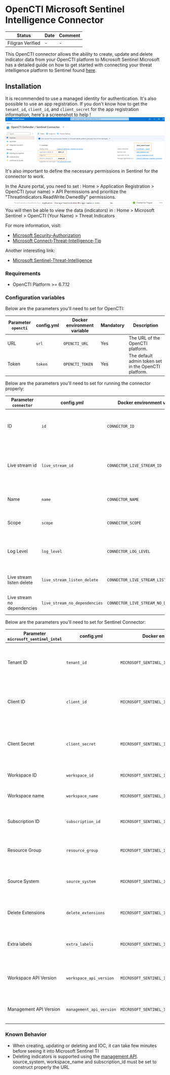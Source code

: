 # OpenCTI Microsoft Sentinel Intelligence Connector

| Status            | Date | Comment |
|-------------------|------|---------|
| Filigran Verified | -    | -       |

This OpenCTI connector allows the ability to create, update and delete indicator data from your OpenCTI platform to
Microsoft Sentinel
Microsoft has a detailed guide on how to get started with connecting your threat intelligence platform to Sentinel
found [here](https://learn.microsoft.com/en-us/azure/sentinel/connect-threat-intelligence-upload-api).

## Installation

It is recommended to use a managed identity for authentication. It's also possible to use an app registration.
If you don't know how to get the `tenant_id`, `client_id`, and `client_secret` for the app registration information,
here's a screenshot to
help !
![Sentinel_variables](./doc/sentinel_info_variables.png)

It's also important to define the necessary permissions in Sentinel for the connector to work.

In the Azure portal, you need to set :
Home > Application Registration > OpenCTI (your name) > API Permissions
and prioritize the "ThreatIndicators.ReadWrite.OwnedBy" permissions.
![Sentinel_permission](./doc/permission_mandatory.png)
You will then be able to view the data (indicators) in :
Home > Microsoft Sentinel > OpenCTI (Your Name) > Threat Indicators

For more information, visit:

- [Microsoft Security-Authorization](https://learn.microsoft.com/en-us/graph/security-authorization)
- [Microsoft Connect-Threat-Intelligence-Tip](https://learn.microsoft.com/en-us/azure/sentinel/connect-threat-intelligence-tip)

Another interesting link:

- [Microsoft Sentinel-Threat-Intelligence](https://learn.microsoft.com/en-us/azure/architecture/example-scenario/data/sentinel-threat-intelligence#import-threat-indicators-with-the-platforms-data-connector)

### Requirements

- OpenCTI Platform >= 6.7.12

### Configuration variables

Below are the parameters you'll need to set for OpenCTI:

| Parameter `opencti` | config.yml | Docker environment variable | Mandatory | Description                                          |
|---------------------|------------|-----------------------------|-----------|------------------------------------------------------|
| URL                 | `url`      | `OPENCTI_URL`               | Yes       | The URL of the OpenCTI platform.                     |
| Token               | `token`    | `OPENCTI_TOKEN`             | Yes       | The default admin token set in the OpenCTI platform. |

Below are the parameters you'll need to set for running the connector properly:

| Parameter `connector`       | config.yml                    | Docker environment variable             | Default                           | Mandatory | Description                                                                            |
|-----------------------------|-------------------------------|-----------------------------------------|-----------------------------------|-----------|----------------------------------------------------------------------------------------|
| ID                          | `id`                          | `CONNECTOR_ID`                          | /                                 | Yes       | A unique `UUIDv4` identifier for this connector instance.                              |
| Live stream id              | `live_stream_id`              | `CONNECTOR_LIVE_STREAM_ID`              | /                                 | Yes       | The Live Stream ID of the stream created in the OpenCTI interface. A unique `UUIDv4`.  |
| Name                        | `name`                        | `CONNECTOR_NAME`                        | `Microsoft Sentinel Intel Master` | No        | Full name of the connector : `Microsoft Sentinel`.                                     |
| Scope                       | `scope`                       | `CONNECTOR_SCOPE`                       | `sentinel`                        | No        | Must be `sentinel`, not used in this connector.                                        |
| Log Level                   | `log_level`                   | `CONNECTOR_LOG_LEVEL`                   | `error`                           | No        | Determines the verbosity of the logs. Options are `debug`, `info`, `warn`, or `error`. |
| Live stream listen delete   | `live_stream_listen_delete`   | `CONNECTOR_LIVE_STREAM_LISTEN_DELETE`   | `true`                            | No        | The Live Stream listen delete must be `true`.                                          |
| Live stream no dependencies | `live_stream_no_dependencies` | `CONNECTOR_LIVE_STREAM_NO_DEPENDENCIES` | `true`                            | No        | The Live Stream no dependencies must be `true`.                                        |

Below are the parameters you'll need to set for Sentinel Connector:

| Parameter `microsoft_sentinel_intel` | config.yml               | Docker environment variable                       | Default                    | Mandatory | Description                                                                         |
|--------------------------------------|--------------------------|---------------------------------------------------|----------------------------|-----------|-------------------------------------------------------------------------------------|
| Tenant ID                            | `tenant_id`              | `MICROSOFT_SENTINEL_INTEL_TENANT_ID`              | /                          | Yes       | Your Azure App Tenant ID, see the screenshot to help you find this information.     |
| Client ID                            | `client_id`              | `MICROSOFT_SENTINEL_INTEL_CLIENT_ID`              | /                          | Yes       | Your Azure App Client ID, see the screenshot to help you find this information.     |
| Client Secret                        | `client_secret`          | `MICROSOFT_SENTINEL_INTEL_CLIENT_SECRET`          | /                          | Yes       | Your Azure App Client secret, See the screenshot to help you find this information. |
| Workspace ID                         | `workspace_id`           | `MICROSOFT_SENTINEL_INTEL_WORKSPACE_ID`           | /                          | Yes       | Your Azure Workspace ID                                                             |
| Workspace name                       | `workspace_name`         | `MICROSOFT_SENTINEL_INTEL_WORKSPACE_NAME`         | /                          | Yes       | The name of the log analytics workspace                                             |
| Subscription ID                      | `subscription_id`        | `MICROSOFT_SENTINEL_INTEL_SUBSCRIPTION_ID`        | /                          | Yes       | The subscription id where the Log Analytics is                                      |
| Resource Group                       | `resource_group`         | `MICROSOFT_SENTINEL_INTEL_RESOURCE_GROUP`         | `default`                  | No        | The name of the resource group where the log analytics is                           |
| Source System                        | `source_system`          | `MICROSOFT_SENTINEL_INTEL_SOURCE_SYSTEM`          | `Opencti Stream Connector` | No        | The name of the source system displayed in Microsoft Sentinel                       |
| Delete Extensions                    | `delete_extensions`      | `MICROSOFT_SENTINEL_INTEL_DELETE_EXTENSIONS`      | `True`                     | No        | Delete the extensions in the stix bundle sent to the SIEM                           |
| Extra labels                         | `extra_labels`           | `MICROSOFT_SENTINEL_INTEL_EXTRA_LABELS`           | `[]`                       | No        | Extra labels added to the bundle sent. String separated by comma                    |
| Workspace API Version                | `workspace_api_version`  | `MICROSOFT_SENTINEL_INTEL_WORKSPACE_API_VERSION`  | `2024-02-01-preview`       | No        | API version of the Microsoft log analytics workspace interface                      |
| Management API Version               | `management_api_version` | `MICROSOFT_SENTINEL_INTEL_MANAGEMENT_API_VERSION` | `2025-03-01`               | No        | API version of the Microsoft management interface                                   |

### Known Behavior

- When creating, updating or deleting and IOC, it can take few minutes before seeing it into Microsoft Sentinel TI
- Deleting indicators is supported using
  the [management API](https://learn.microsoft.com/en-us/rest/api/securityinsights/threat-intelligence-indicator/delete?view=rest-securityinsights-2025-03-01&tabs=HTTP).
  source_system, workspace_name and subscription_id must be set to construct properly the URL
